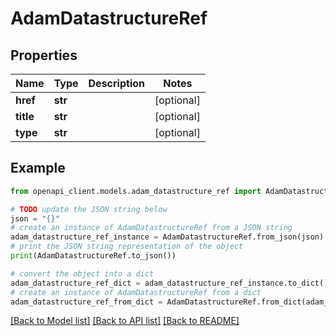 # AdamDatastructureRef


## Properties

Name | Type | Description | Notes
------------ | ------------- | ------------- | -------------
**href** | **str** |  | [optional] 
**title** | **str** |  | [optional] 
**type** | **str** |  | [optional] 

## Example

```python
from openapi_client.models.adam_datastructure_ref import AdamDatastructureRef

# TODO update the JSON string below
json = "{}"
# create an instance of AdamDatastructureRef from a JSON string
adam_datastructure_ref_instance = AdamDatastructureRef.from_json(json)
# print the JSON string representation of the object
print(AdamDatastructureRef.to_json())

# convert the object into a dict
adam_datastructure_ref_dict = adam_datastructure_ref_instance.to_dict()
# create an instance of AdamDatastructureRef from a dict
adam_datastructure_ref_from_dict = AdamDatastructureRef.from_dict(adam_datastructure_ref_dict)
```
[[Back to Model list]](../README.md#documentation-for-models) [[Back to API list]](../README.md#documentation-for-api-endpoints) [[Back to README]](../README.md)


